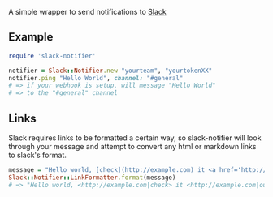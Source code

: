 A simple wrapper to send notifications to [Slack](https://slack.com/)

## Example

```ruby
require 'slack-notifier'

notifier = Slack::Notifier.new "yourteam", "yourtokenXX"
notifier.ping "Hello World", channel: "#general"
# => if your webhook is setup, will message "Hello World"
# => to the "#general" channel
```

## Links

Slack requires links to be formatted a certain way, so slack-notifier will look through your message and attempt to convert any html or markdown links to slack's format.

```ruby
message = "Hello world, [check](http://example.com) it <a href='http://example.com'>out</a>"
Slack::Notifier::LinkFormatter.format(message)
# => "Hello world, <http://example.com|check> it <http://example.com|out>"
```